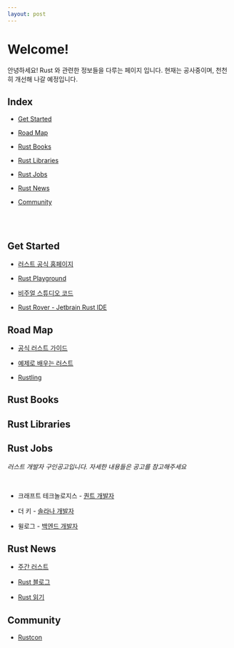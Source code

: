 ```yaml
---
layout: post
---
```


# Welcome!

안녕하세요! Rust 와 관련한 정보들을 다루는 페이지 입니다. 현재는 공사중이며, 천천히 개선해 나갈 예정입니다.

## Index

- [Get Started](#get-started)

- [Road Map](#road-map)

- [Rust Books](#rust-books)

- [Rust Libraries](#rust-libraries)

- [Rust Jobs](#rust-jobs)

- [Rust News](#rust-news)

- [Community](#community)

<br><br>

## Get Started

- [러스트 공식 홈페이지](https://www.rust-lang.org/)

- [Rust Playground](https://play.rust-lang.org/)

- [비주얼 스튜디오 코드](https://code.visualstudio.com/)

- [Rust Rover - Jetbrain Rust IDE](https://www.jetbrains.com/rust/)

## Road Map

- [공식 러스트 가이드](https://doc.rust-lang.org/book/)

- [예제로 배우는 러스트](https://doc.rust-lang.org/rust-by-example/)

- [Rustling](https://github.com/rust-lang/rustlings/)

## Rust Books

## Rust Libraries


## Rust Jobs

*러스트 개발자 구인공고입니다. 자세한 내용들은 공고를 참고해주세요*

<br>

- 크래프트 테크놀로지스 - [퀀트 개발자](https://sugar-situation-b12.notion.site/Quantitative-Developer-23b908792d064cdb8910e12536271440)<br>

- 더 키 - [솔라나 개발자](https://organized-plot-a3f.notion.site/14bc2919021a41678288c38a2a8749c9)<br>

- 윌로그 - [백엔드 개발자](https://www.wanted.co.kr/wd/164098)<br>

## Rust News

- [주간 러스트](https://this-week-in-rust.org/)

- [Rust 블로그](https://blog.rust-lang.org/)

- [Rust 읽기](https://readrust.net/)

## Community

- [Rustcon](https://rustconf.com/)
